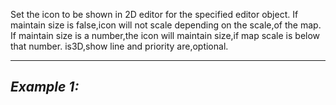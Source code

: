 Set the icon to be shown in 2D editor for the specified editor object. If maintain size is false,icon will not scale depending on the scale,of the map. If maintain size is a number,the icon will maintain size,if map scale is below that number. is3D,show line and priority are,optional.


---
*Example 1:*
-